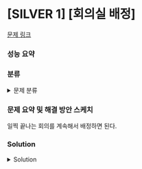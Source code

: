 # [SILVER 1] [회의실 배정]

[문제 링크](https://www.acmicpc.net/problem/1931) 

### 성능 요약

### 분류

<details><summary>문제 분류</summary> 

[그리디 알고리즘]

</details>

### 문제 요약 및 해결 방안 스케치

일찍 끝나는 회의를 계속해서 배정하면 된다. 

### Solution

<details><summary>Solution</summary> 

[Source Code]

</details>
